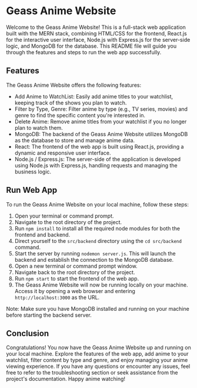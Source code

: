 # Geass Anime Website

Welcome to the Geass Anime Website! This is a full-stack web application built with the MERN stack, combining HTML/CSS for the frontend, React.js for the interactive user interface, Node.js with Express.js for the server-side logic, and MongoDB for the database. This README file will guide you through the features and steps to run the web app successfully.

## Features

The Geass Anime Website offers the following features:

- Add Anime to WatchList: Easily add anime titles to your watchlist, keeping track of the shows you plan to watch.
- Filter by Type, Genre: Filter anime by type (e.g., TV series, movies) and genre to find the specific content you're interested in.
- Delete Anime: Remove anime titles from your watchlist if you no longer plan to watch them.
- MongoDB: The backend of the Geass Anime Website utilizes MongoDB as the database to store and manage anime data.
- React: The frontend of the web app is built using React.js, providing a dynamic and responsive user interface.
- Node.js / Express.js: The server-side of the application is developed using Node.js with Express.js, handling requests and managing the business logic.

## Run Web App

To run the Geass Anime Website on your local machine, follow these steps:

1. Open your terminal or command prompt.
2. Navigate to the root directory of the project.
3. Run `npm install` to install all the required node modules for both the frontend and backend.
4. Direct yourself to the `src/backend` directory using the `cd src/backend` command.
5. Start the server by running `nodemon server.js`. This will launch the backend and establish the connection to the MongoDB database.
6. Open a new terminal or command prompt window.
7. Navigate back to the root directory of the project.
8. Run `npm start` to start the frontend of the web app.
9. The Geass Anime Website will now be running locally on your machine. Access it by opening a web browser and entering `http://localhost:3000` as the URL.

Note: Make sure you have MongoDB installed and running on your machine before starting the backend server.

## Conclusion

Congratulations! You now have the Geass Anime Website up and running on your local machine. Explore the features of the web app, add anime to your watchlist, filter content by type and genre, and enjoy managing your anime viewing experience. If you have any questions or encounter any issues, feel free to refer to the troubleshooting section or seek assistance from the project's documentation. Happy anime watching!
